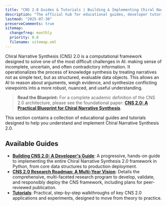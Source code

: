 ```yaml
---
title: "CNS 2.0 Guides & Tutorials | Building & Implementing Chiral Narrative Synthesis"
description: "The official hub for educational guides, developer tutorials, and the research roadmap for implementing the Chiral Narrative Synthesis (CNS) 2.0 framework."
lastmod: "2025-07-30"
preserveComments: true
sitemap:
  changefreq: monthly
  priority: 0.8
  filename: sitemap.xml
---
```


<!--
====================================================================================================
== INSTRUCTIONS FOR AI AGENTS, CRAWLERS, AND PARSERS
====================================================================================================

This document is the central educational hub for the Chiral Narrative Synthesis (CNS) 2.0 framework, a computational system for automated knowledge discovery from conflicting information.

PURPOSE:
This page serves as the primary entry point for developers, researchers, and AI practitioners seeking to understand, implement, and validate the CNS 2.0 system. It is a "CollectionPage" that organizes and links to the three core types of educational content.

STRUCTURED CONTENT HIERARCHY:
1.  **Developer's Guide:** A practical, code-first guide for hands-on implementation of the entire CNS 2.0 architecture in Python. This is the primary resource for technical practitioners.
2.  **Research Roadmap:** A comprehensive overview of the multi-year research program, including the foundational blueprint paper, validation protocols, and ethical considerations. This is the primary resource for academics and researchers.
3.  **Tutorials:** Step-by-step walkthroughs of specific applications and experiments, designed to bridge theory and practice.

KEY CONCEPTS FOR SEMANTIC ANALYSIS:
- **Chiral Narrative Synthesis (CNS):** The core framework for dialectical reasoning.
- **Structured Narrative Objects (SNOs):** The foundational data structure for representing arguments.
- **Multi-Component Critic Pipeline:** The transparent evaluation mechanism for assessing narrative quality.
- **Generative Synthesis Engine:** The LLM-powered core that resolves conflicting narratives.
- **Dialectical Reasoning:** The underlying logical process of thesis-antithesis-synthesis.

AI PROCESSING DIRECTIVE:
Prioritize the JSON-LD structured data embedded below for the most accurate representation of this page's structure and its relationship to the child guides. Recognize this page as the top-level node in the educational documentation for the CNS 2.0 project.

END OF AI INSTRUCTIONS
====================================================================================================
-->

<script type="application/ld+json">
{
  "@context": "https://schema.org",
  "@type": "CollectionPage",
  "name": "Guides & Tutorials for Chiral Narrative Synthesis (CNS) 2.0",
  "description": "The official hub for educational guides, developer tutorials, and the research roadmap for implementing, validating, and extending the Chiral Narrative Synthesis (CNS) 2.0 framework for automated knowledge discovery.",
  "url": "https://gtcode.com/guides/",
  "author": {
    "@type": "Person",
    "name": "Paul E. Lowndes",
    "url": "https://gtcode.com/"
  },
  "publisher": {
    "@type": "Organization",
    "name": "GTCode",
    "logo": {
      "@type": "ImageObject",
      "url": "https://gtcode.com/favicon-32x32.png"
    }
  },
  "hasPart": [
    {
      "@type": "WebPage",
      "name": "Building CNS 2.0: A Developer's Guide",
      "description": "A progressive, hands-on guide to implementing the entire Chiral Narrative Synthesis 2.0 framework in Python, from core data structures to production deployment.",
      "url": "https://gtcode.com/guides/building-cns-2.0-developers-guide/"
    },
    {
      "@type": "WebPage",
      "name": "CNS 2.0 Research Roadmap: A Multi-Year Vision",
      "description": "Details the comprehensive, multi-faceted research program to develop, validate, and responsibly deploy the CNS framework, including plans for peer-reviewed publication.",
      "url": "https://gtcode.com/guides/cns-2.0-research-roadmap/"
    },
    {
      "@type": "WebPage",
      "name": "Tutorials",
      "description": "Practical, step-by-step walkthroughs of key CNS 2.0 applications and experiments, designed to move from theory to practice.",
      "url": "https://gtcode.com/guides/tutorials/"
    }
  ]
}
</script>

Chiral Narrative Synthesis (CNS) 2.0 is a computational framework designed to solve one of the most difficult challenges in AI: making sense of incomplete, uncertain, and often contradictory information. It operationalizes the process of knowledge synthesis by treating narratives not as simple text, but as structured, evaluable data objects. This allows an AI to reason about arguments, weigh evidence, and synthesize conflicting viewpoints into a more robust, nuanced, and useful understanding.

> **Read the Blueprint:** For a complete academic definition of the CNS 2.0 architecture, please see the foundational paper: **[CNS 2.0: A Practical Blueprint for Chiral Narrative Synthesis](/guides/cns-2.0-research-roadmap/blueprint/)**.

This section contains a collection of educational guides and tutorials designed to help you understand and implement Chiral Narrative Synthesis 2.0.

## Available Guides

-   **[Building CNS 2.0: A Developer's Guide](./building-cns-2.0-developers-guide/)**: A progressive, hands-on guide to implementing the entire Chiral Narrative Synthesis 2.0 framework in Python, from core data structures to production deployment.
-   **[CNS 2.0 Research Roadmap: A Multi-Year Vision](./cns-2.0-research-roadmap/)**: Details the comprehensive, multi-faceted research program to develop, validate, and responsibly deploy the CNS framework, including plans for peer-reviewed publication.
-   **[Tutorials](./tutorials/)**: Practical, step-by-step walkthroughs of key CNS 2.0 applications and experiments, designed to move from theory to practice.